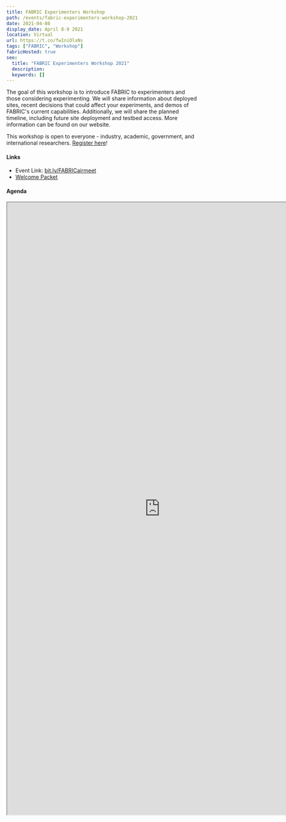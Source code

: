 ```yaml
---
title: FABRIC Experimenters Workshop
path: /events/fabric-experimenters-workshop-2021
date: 2021-04-08
display_date: April 8-9 2021
location: Virtual
url: https://t.co/fwIniOlxNs
tags: ["FABRIC", "Workshop"]
fabricHosted: true
seo:
  title: "FABRIC Experimenters Workshop 2021"
  description:
  keywords: []
---
```


The goal of this workshop is to introduce FABRIC to experimenters and those considering experimenting. We will share information about deployed sites, recent decisions that could affect your experiments, and demos of FABRIC's current capabilities. Additionally, we will share the planned timeline, including future site deployment and testbed access. More information can be found on our website.

This workshop is open to everyone - industry, academic, government, and international researchers. <a href="https://t.co/fwIniOlxNs" target="_blank">Register here</a>!

#### Links

<ul>
  <li>Event Link:
    <a
      href="http://bit.ly/FABRICairmeet"
      target="_blank"
      rel="noopener noreferrer"
    >
      bit.ly/FABRICairmeet
    </a>
  </li>
  <li>
    <a
      href="https://docs.google.com/document/d/1Wcq0FOTqgcz3Ygh9ol6uZECbpxt2DcG0kY_ryGbTk6o/edit"
      target="_blank"
      rel="noopener noreferrer"
    >
      Welcome Packet
    </a>
  </li>
</ul>

#### Agenda

<iframe src="https://docs.google.com/document/d/e/2PACX-1vTTx-gGK2eve7MEI3dwJANjmYZCcwg0Zu6JORNXhUxALLWkwJlNYiQyMyOQadDOCIAfys14MStfFyfZ/pub?embedded=true"  height="1600" width="800"></iframe>
